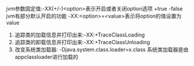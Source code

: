 jvm参数固定值:-XX(+/-)\<option>表示开启或者关闭option选项
+true -false jvm有部分默认开启的功能
-XX:\<option>=\<value>表示将option的值设置为value
1. 追踪类的加载信息并打印出来:-XX:+TraceClassLoading
2. 追踪类的卸载信息并打印出来:-XX:+TraceClassUnloading
3. 改变系统类加载器: -Djava.system.class.loader=x.class 系统类加载器是由appclassloader进行加载的
